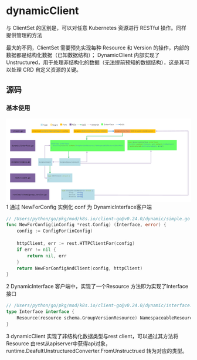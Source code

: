 # dynamicClient


与 ClientSet 的区别是，可以对任意 Kubernetes 资源进行 RESTful 操作。同样提供管理的方法

最大的不同，ClientSet 需要预先实现每种 Resource 和 Version 的操作，内部的数据都是结构化数据（已知数据结构）；
DynamicClient 内部实现了 Unstructured，用于处理非结构化的数据（无法提前预知的数据结构），这是其可以处理 CRD 自定义资源的关键。


## 源码

### 基本使用
![](dynamic_client.png)
1 通过 NewForConfig 实例化 conf 为 DynamicInterface客户端

```go
// /Users/python/go/pkg/mod/k8s.io/client-go@v0.24.0/dynamic/simple.go
func NewForConfig(inConfig *rest.Config) (Interface, error) {
	config := ConfigFor(inConfig)

	httpClient, err := rest.HTTPClientFor(config)
	if err != nil {
		return nil, err
	}
	return NewForConfigAndClient(config, httpClient)
}
```


2 DynamicInterface 客户端中，实现了一个Resource 方法即为实现了Interface接口

```go
// /Users/python/go/pkg/mod/k8s.io/client-go@v0.24.0/dynamic/interface.go
type Interface interface {
	Resource(resource schema.GroupVersionResource) NamespaceableResourceInterface
}
```

3 dynamicClient 实现了非结构化数据类型与rest client，可以通过其方法将Resource 由rest从apiserver中获得api对象，runtime.DeafultUnstructuredConverter.FromUnstructrued 转为对应的类型。
